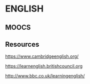 # ENGLISH

## MOOCS

## Resources

https://www.cambridgeenglish.org/

https://learnenglish.britishcouncil.org

http://www.bbc.co.uk/learningenglish/
